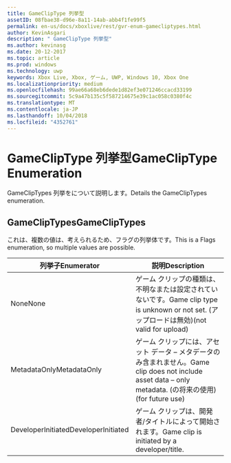 ```yaml
---
title: GameClipType 列挙型
assetID: 08fbae38-d96e-8a11-14ab-abb4f1fe99f5
permalink: en-us/docs/xboxlive/rest/gvr-enum-gamecliptypes.html
author: KevinAsgari
description: " GameClipType 列挙型"
ms.author: kevinasg
ms.date: 20-12-2017
ms.topic: article
ms.prod: windows
ms.technology: uwp
keywords: Xbox Live, Xbox, ゲーム, UWP, Windows 10, Xbox One
ms.localizationpriority: medium
ms.openlocfilehash: 99ae66a68eb6dede1d82ef3e071246ccacd33199
ms.sourcegitcommit: 5c9a47b135c5f587214675e39c1ac058c0380f4c
ms.translationtype: MT
ms.contentlocale: ja-JP
ms.lasthandoff: 10/04/2018
ms.locfileid: "4352761"
---
```

# <a name="gamecliptype-enumeration"></a><span data-ttu-id="a1b1c-104">GameClipType 列挙型</span><span class="sxs-lookup"><span data-stu-id="a1b1c-104">GameClipType Enumeration</span></span>
<span data-ttu-id="a1b1c-105">GameClipTypes 列挙をについて説明します。</span><span class="sxs-lookup"><span data-stu-id="a1b1c-105">Details the GameClipTypes enumeration.</span></span> 
<a id="ID4ET"></a>

 
## <a name="gamecliptypes"></a><span data-ttu-id="a1b1c-106">GameClipTypes</span><span class="sxs-lookup"><span data-stu-id="a1b1c-106">GameClipTypes</span></span>
 
<span data-ttu-id="a1b1c-107">これは、複数の値は、考えられるため、フラグの列挙体です。</span><span class="sxs-lookup"><span data-stu-id="a1b1c-107">This is a Flags enumeration, so multiple values are possible.</span></span>
 
| <b><span data-ttu-id="a1b1c-108">列挙子</span><span class="sxs-lookup"><span data-stu-id="a1b1c-108">Enumerator</span></span></b>| <b><span data-ttu-id="a1b1c-109">説明</span><span class="sxs-lookup"><span data-stu-id="a1b1c-109">Description</span></span></b>| 
| --- | --- | 
| <span data-ttu-id="a1b1c-110">None</span><span class="sxs-lookup"><span data-stu-id="a1b1c-110">None</span></span>| <span data-ttu-id="a1b1c-111">ゲーム クリップの種類は、不明なまたは設定されていないです。</span><span class="sxs-lookup"><span data-stu-id="a1b1c-111">Game clip type is unknown or not set.</span></span> <span data-ttu-id="a1b1c-112">(アップロードは無効)</span><span class="sxs-lookup"><span data-stu-id="a1b1c-112">(not valid for upload)</span></span>| 
| <span data-ttu-id="a1b1c-113">MetadataOnly</span><span class="sxs-lookup"><span data-stu-id="a1b1c-113">MetadataOnly</span></span>| <span data-ttu-id="a1b1c-114">ゲーム クリップには、アセット データ – メタデータのみ含まれません。</span><span class="sxs-lookup"><span data-stu-id="a1b1c-114">Game clip does not include asset data – only metadata.</span></span> <span data-ttu-id="a1b1c-115">(の将来の使用)</span><span class="sxs-lookup"><span data-stu-id="a1b1c-115">(for future use)</span></span>| 
| <span data-ttu-id="a1b1c-116">DeveloperInitiated</span><span class="sxs-lookup"><span data-stu-id="a1b1c-116">DeveloperInitiated</span></span>| <span data-ttu-id="a1b1c-117">ゲーム クリップは、開発者/タイトルによって開始されます。</span><span class="sxs-lookup"><span data-stu-id="a1b1c-117">Game clip is initiated by a developer/title.</span></span>| 
  